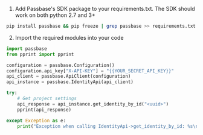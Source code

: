1. Add Passbase's SDK package to your requirements.txt. The SDK should work on both python 2.7 and 3+

```sh
pip install passbase && pip freeze | grep passbase >> requirements.txt
```

2. Import the required modules into your code

```python
import passbase
from pprint import pprint

configuration = passbase.Configuration()
configuration.api_key["X-API-KEY"] = "{{YOUR_SECRET_API_KEY}}"
api_client = passbase.ApiClient(configuration)
api_instance = passbase.IdentityApi(api_client)

try:
    # Get project settings
    api_response = api_instance.get_identity_by_id("<uuid>")
    pprint(api_response)

except Exception as e:
    print("Exception when calling IdentityApi->get_identity_by_id: %s\n" % e)

```
